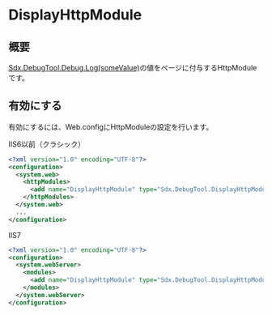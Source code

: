 # DisplayHttpModule

## 概要

[Sdx.DebugTool.Debug.Log(someValue)](https://github.com/SunriseDigital/cs-sdx/blob/master/Sdx.DebugTool/Debug.md#void-logobject-value-string-title--)の値をページに付与するHttpModuleです。

## 有効にする

有効にするには、Web.configにHttpModuleの設定を行います。

IIS6以前（クラシック）
```xml
<?xml version="1.0" encoding="UTF-8"?>
<configuration>
  <system.web>
    <httpModules>
      <add name="DisplayHttpModule" type="Sdx.DebugTool.DisplayHttpModule"/>
    </httpModules>
  </system.web>
  ...
</configuration>
```

IIS7
```xml
<?xml version="1.0" encoding="UTF-8"?>
<configuration>
  <system.webServer>
    <modules>
      <add name="DisplayHttpModule" type="Sdx.DebugTool.DisplayHttpModule"/>
    </modules>
  </system.webServer>
</configuration>
```
